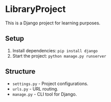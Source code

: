 # LibraryProject

This is a Django project for learning purposes.

## Setup
1. Install dependencies: `pip install django`
2. Start the project: `python manage.py runserver`

## Structure
- `settings.py` - Project configurations.
- `urls.py` - URL routing.
- `manage.py` - CLI tool for Django.

